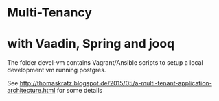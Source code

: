 Multi-Tenancy
=============
with Vaadin, Spring and jooq
============================

The folder devel-vm contains Vagrant/Ansible scripts to setup a local development vm running postgres.

See http://thomaskratz.blogspot.de/2015/05/a-multi-tenant-application-architecture.html for some details

